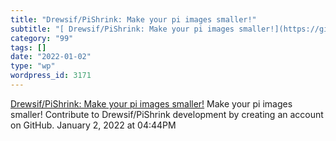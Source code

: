 ```yaml
---
title: "Drewsif/PiShrink: Make your pi images smaller!"
subtitle: "[ Drewsif/PiShrink: Make your pi images smaller!](https://github.com/Drewsif/PiShrink)"
category: "99"
tags: []
date: "2022-01-02"
type: "wp"
wordpress_id: 3171
---
```

[ Drewsif/PiShrink: Make your pi images smaller!](https://github.com/Drewsif/PiShrink)
 Make your pi images smaller! Contribute to Drewsif/PiShrink development by creating an account on GitHub.
January 2, 2022 at 04:44PM